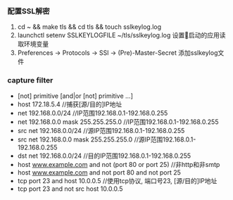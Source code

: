 ### 配置SSL解密
1. cd ~ && make tls && cd tls && touch sslkeylog.log
2. launchctl setenv SSLKEYLOGFILE ~/tls/sslkeylog.log 设置启动的应用读取环境变量
3. Preferences -> Protocols -> SSl -> (Pre)-Master-Secret 添加sslkeylog文件

### capture filter
- [not] primitive [and|or [not] primitive ...]
- host 172.18.5.4 //捕获[源/目的]IP地址
- net 192.168.0.0/24 //IP范围192.168.0.1-192.168.0.255
- net 192.168.0.0 mask 255.255.255.0 //IP范围192.168.0.1-192.168.0.255
- src net 192.168.0.0/24 //源IP范围192.168.0.1-192.168.0.255
- src net 192.168.0.0 mask 255.255.255.0 //源IP范围192.168.0.1-192.168.0.255
- dst net 192.168.0.0/24 //目的IP范围192.168.0.1-192.168.0.255
- host www.example.com and not (port 80 or port 25) //非http和非smtp
- host www.example.com and not port 80 and not port 25
- tcp port 23 and host 10.0.0.5 //使用tcp协议, 端口号23, [源/目的]IP地址
- tcp port 23 and not src host 10.0.0.5 